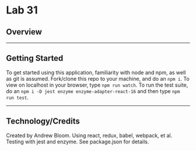 # Lab 31

## Overview

***
## Getting Started

To get started using this application, familiarity with node and npm, as well as git is assumed. Fork/clone this repo to your machine, and do an `npm i`. To view on localhost in your browser, type `npm run watch`. To run the test suite, do an `npm i -D jest enzyme enzyme-adapter-react-16` and then type `npm run test`.
***
## Technology/Credits

Created by Andrew Bloom. Using react, redux, babel, webpack, et al. Testing with jest and enzyme. See package.json for details.